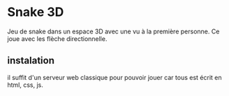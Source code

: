# Snake 3D

Jeu de snake dans un espace 3D avec une vu à la première personne. Ce joue avec les flèche directionnelle.

## instalation

il suffit d'un serveur web classique pour pouvoir jouer car tous est écrit en html, css, js.